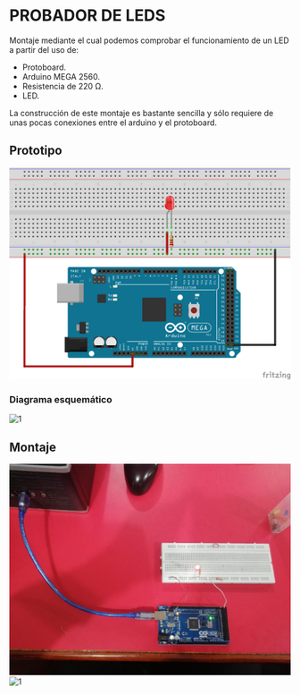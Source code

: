 # PROBADOR DE LEDS
Montaje mediante el cual podemos comprobar el funcionamiento de un LED a partir del uso de:
* Protoboard.
* Arduino MEGA 2560.
* Resistencia de 220 Ω.
* LED.

La construcción de este montaje es bastante sencilla y sólo requiere de unas pocas conexiones entre el arduino y el protoboard.
## Prototipo
![1](https://github.com/juanmanuel2011/Proyecto-guiado/blob/master/Images/Untitled%20Sketch_bb.png)
### Diagrama esquemático
![1](https://github.com/juanmanuel2011/Proyecto-guiado/blob/master/Images/Untitled%20Sketch_esquem%C3%A1tico.png)
## Montaje
![1](https://github.com/juanmanuel2011/Proyecto-guiado/blob/master/Images/IMAGEN%20ARDUINO%20Y%20PROTOBOARD%20PROBADOR%20DE%20LED.jpeg)
![1](https://github.com/juanmanuel2011/Proyecto-guiado/blob/master/Images/Foto%20de%20Andr%C3%A9s%20Olivos%20(1).png)
